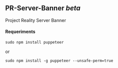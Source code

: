 ## PR-Server-Banner *beta*
Project Reality Server Banner 


#### Requeriments
```
sudo npm install puppeteer
```

or

```
sudo npm install -g puppeteer --unsafe-perm=true  
```
